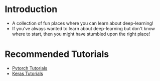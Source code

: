 # Introduction

- A collection of fun places where you can learn about deep-learning!
- If you've always wanted to learn about deep-learning but don't know where to start,
then you might have stumbled upon the right place!

# Recommended Tutorials
- [Pytorch Tutorials][c1]
- [Keras Tutorials][c2]

[c1]: https://github.com/yunjey/pytorch-tutorial/
[c2]: https://github.com/fchollet/deep-learning-with-python-notebooks
